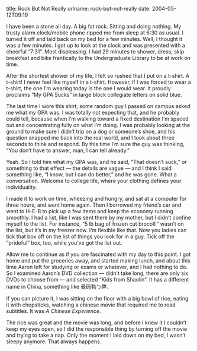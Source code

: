 title: Rock But Not Really
urlname: rock-but-not-really
date: 2004-05-12T09:19

I have been a stone all day. A big fat rock. Sitting and doing nothing. My trusty alarm clock/mobile phone ripped me from sleep at 6:30 as usual. I turned it off and laid back on my bed for a few minutes. Well, I thought it was a few minutes. I got up to look at the clock and was presented with a cheerful &ldquo;7:31&rdquo;. Most displeasing. I had 29 minutes to shower, dress, skip breakfast and bike frantically to the Undergraduate Library to be at work on time.

After the shortest shower of my life, I felt so rushed that I put on a t-shirt. A t-shirt! I never feel like myself in a t-shirt. However, if I was forced to wear a t-shirt, the one I&#x02bc;m wearing today is the one I would wear. It proudly proclaims &ldquo;My GPA Sucks&rdquo; in large block collegiate letters on solid blue.

The last time I wore this shirt, some random guy I passed on campus asked me what my GPA was. I was totally not expecting that, and he probably could tell, because when I&#x02bc;m walking toward a fixed destination I&#x02bc;m spaced out and concentrating fully on what I&#x02bc;m doing. I was probably looking at the ground to make sure I didn&#x02bc;t trip on a dog or someone&#x02bc;s shoe, and his question snapped me back into the real world, and I took about three seconds to think and respond. By this time I&#x02bc;m sure the guy was thinking, &ldquo;You don&#x02bc;t have to answer, man, I can tell already.&rdquo;

Yeah. So I told him what my GPA was, and he said, &ldquo;That doesn&#x02bc;t suck,&rdquo; or something to that effect &mdash; the details are vague &mdash; and I think I said something like, &ldquo;I know, but I can do better,&rdquo; and he was gone. What a conversation. Welcome to college life, where your clothing defines your individuality.

I made it to work on time, wheezing and hungry, and sat at a computer for three hours, and went home again. Then I borrowed my friend&#x02bc;s car and went to H-E-B to pick up a few items and keep the economy running smoothly. I had a list, like I was sent there by my mother, but I didn&#x02bc;t confine myself to the list. For instance, &ldquo;5 lb bag of frozen cut brocolli&rdquo; wasn&#x02bc;t on the list, but it&#x02bc;s in my freezer now. I&#x02bc;m flexible like that. Now you ladies can tick that box off on the list of things you look for in a guy. Tick off the &ldquo;prideful&rdquo; box, too, while you&#x02bc;ve got the list out.

Allow me to continue as if you are fascinated with my day to this point. I got home and put the groceries away, and started making lunch, and about this time Aaron left for studying or exams or whatever, and I had nothing to do. So I examined Aaron&#x02bc;s DVD collection &mdash; didn&#x02bc;t take long, there are only six DVDs to choose from &mdash; and selected &ldquo;Kids from Shaolin&rdquo;. It has a different name in China, something like 曼码勃ㄅ弊.

If you can picture it, I was sitting on the floor with a big bowl of rice, eating it with chopsticks, watching a chinese movie that required me to read subtitles. It was _A Chinese Experience_.

The rice was great and the movie was long, and before I knew it I couldn&#x02bc;t keep my eyes open, so I did the responsible thing by turning off the movie and trying to take a nap. Only the moment I laid down on my bed, I wasn&#x02bc;t sleepy anymore. That always happens.